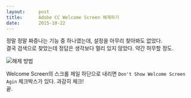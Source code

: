 ```yaml
---
layout:     post
title:      Adobe CC Welcome Screen 해제하기
date:       2015-10-22
---
```


정말 정말 짜증나는 기능 중 하나였는데, 설정을 아무리 찾아봐도 없었다.  
결국 검색으로 찾았는데 정답은 생각보다 멀리 있지 않았다. 약간 허무할 정도.

![해제 방법](http://d.pr/i/lzKH/3ngD9as3.png)

Welcome Screen의 스크롤 제일 하단으로 내리면 `Don't Show Welcome Screen Agin` 체크박스가 있다. 과감히 체크!  
끝.

